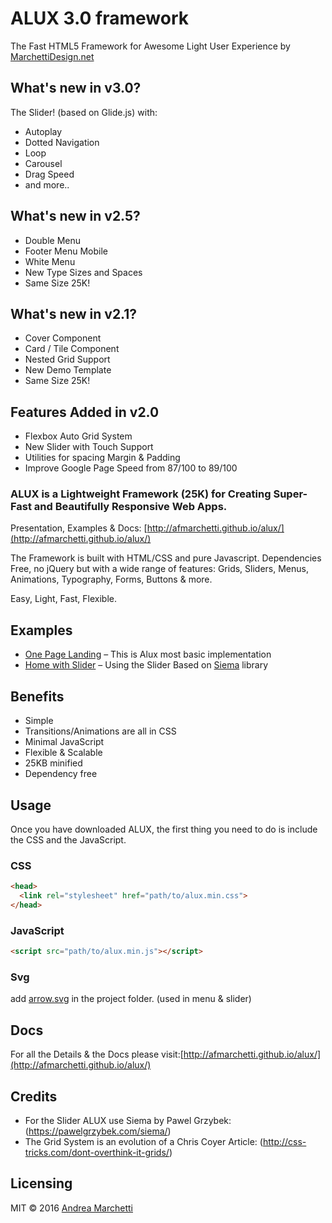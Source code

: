 # ALUX 3.0 framework

The Fast HTML5 Framework for Awesome Light User Experience by [MarchettiDesign.net](http://www.marchettidesign.net/)

## What's new in v3.0?

The Slider! (based on Glide.js) with:
- Autoplay
- Dotted Navigation
- Loop
- Carousel
- Drag Speed
- and more..


## What's new in v2.5?
- Double Menu
- Footer Menu Mobile
- White Menu
- New Type Sizes and Spaces
- Same Size 25K!

## What's new in v2.1?
- Cover Component
- Card / Tile Component
- Nested Grid Support
- New Demo Template
- Same Size 25K!

## Features Added in v2.0
- Flexbox Auto Grid System
- New Slider with Touch Support
- Utilities for spacing Margin & Padding
- Improve Google Page Speed from 87/100 to 89/100

### ALUX is a Lightweight Framework (25K) for Creating Super-Fast and Beautifully Responsive Web Apps.
Presentation, Examples & Docs: [http://afmarchetti.github.io/alux/](http://afmarchetti.github.io/alux/)

The Framework is built with HTML/CSS and pure Javascript</strong>. Dependencies Free, no jQuery but with a wide range of features:
Grids, Sliders, Menus, Animations, Typography, Forms, Buttons & more.

Easy, Light, Fast, Flexible.


## Examples
- [One Page Landing](http://afmarchetti.github.io/alux/home-onepage.html) – This is Alux most basic implementation
- [Home with Slider](http://afmarchetti.github.io/alux/home-slider.html) – Using the Slider Based on [Siema](https://github.com/pawelgrzybek/siema) library

## Benefits
- Simple
- Transitions/Animations are all in CSS
- Minimal JavaScript
- Flexible & Scalable
- 25KB minified
- Dependency free

## Usage
Once you have downloaded ALUX, the first thing you need to do is include the CSS and the JavaScript.

### CSS
```html
<head>
  <link rel="stylesheet" href="path/to/alux.min.css">
</head>
```

### JavaScript
```html
<script src="path/to/alux.min.js"></script>
```
### Svg
add [arrow.svg](http://afmarchetti.github.io/alux/arrow.svg) in the project folder. (used in menu & slider)


## Docs
For all the Details & the Docs please visit:[http://afmarchetti.github.io/alux/](http://afmarchetti.github.io/alux/)

## Credits
- For the Slider ALUX use Siema by Pawel Grzybek: (https://pawelgrzybek.com/siema/)
- The Grid System is an evolution of a Chris Coyer Article: (http://css-tricks.com/dont-overthink-it-grids/)

## Licensing
MIT © 2016 [Andrea Marchetti](http://www.marchettidesign.net/)
